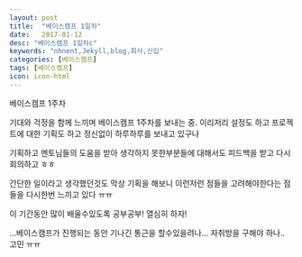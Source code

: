 ```yaml
---
layout: post
title:  "베이스캠프 1일차"
date:   2017-01-12
desc: "베이스캠프 1일차c"
keywords: "nhnent,Jekyll,blog,회사,신입"
categories: [베이스캠프]
tags: [베이스켐프]
icon: icon-html
---
```


베이스캠프 1주차

기대와 걱정을 함께 느끼며 베이스캠프 1주차를 보내는 중.
이리저리 설정도 하고 프로젝트에 대한 기획도 하고 정신없이 하루하루를 보내고 있구나

기획하고 멘토님들의 도움을 받아 생각하지 못한부분들에 대해서도 피드백을 받고
다시 회의하고 ㅎㅎ

간단한 일이라고 생각했던것도 막상 기획을 해보니 이런저런 점들을 고려해야한다는 점들을 다시한번 느끼고 있다 ㅠㅠ

이 기간동안 많이 배울수있도록 공부공부! 열심히 하자!

...베이스캠프가 진행되는 동안 기나긴 통근을 할수있을려나... 자취방을 구해야 하나.. 고민 ㅠㅠ


